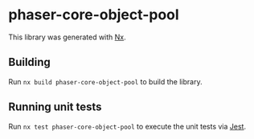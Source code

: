 # phaser-core-object-pool

This library was generated with [Nx](https://nx.dev).

## Building

Run `nx build phaser-core-object-pool` to build the library.

## Running unit tests

Run `nx test phaser-core-object-pool` to execute the unit tests via [Jest](https://jestjs.io).
